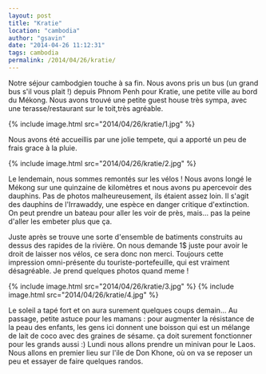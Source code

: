```yaml
---
layout: post
title: "Kratie"
location: "cambodia"
author: "gsavin"
date: "2014-04-26 11:12:31"
tags: cambodia
permalink: /2014/04/26/kratie/
---
```

Notre séjour cambodgien touche à sa fin. Nous avons pris un bus (un grand bus s'il vous plait !) depuis Phnom Penh pour Kratie, une petite ville au bord du Mékong. Nous avons trouvé une petite guest house très sympa, avec une terasse/restaurant sur le toit,très agréable.

{% include image.html src="2014/04/26/kratie/1.jpg" %}

Nous avons été accueillis par une jolie tempete, qui a apporté un peu de frais grace à la pluie.

{% include image.html src="2014/04/26/kratie/2.jpg" %}

Le lendemain, nous sommes remontés sur les vélos ! Nous avons longé le Mékong sur une quinzaine de kilomètres et nous avons pu apercevoir des dauphins. Pas de photos malheureusement, ils étaient assez loin. Il s'agit des dauphins de l'Irrawaddy, une espèce en danger critique d'extinction. On peut prendre un bateau pour aller les voir de près, mais... pas la peine d'aller les embeter plus que ça.

Juste après se trouve une sorte d'ensemble de batiments construits au dessus des rapides de la rivière. On nous demande 1$ juste pour avoir le droit de laisser nos vélos, ce sera donc non merci. Toujours cette impression omni-présente du touriste-portefeuille, qui est vraiment désagréable. Je prend quelques photos quand meme !

{% include image.html src="2014/04/26/kratie/3.jpg" %}
{% include image.html src="2014/04/26/kratie/4.jpg" %}

Le soleil a tapé fort et on aura surement quelques coups demain... Au passage, petite astuce pour les mamans : pour augmenter la résistance de la peau des enfants, les gens ici donnent une boisson qui est un mélange de lait de coco avec des graines de sésame. ça doit surement fonctionner pour les grands aussi :)
Lundi nous allons prendre un minivan pour le Laos. Nous allons en premier lieu sur l'ile de Don Khone, où on va se reposer un peu et essayer de faire quelques randos.